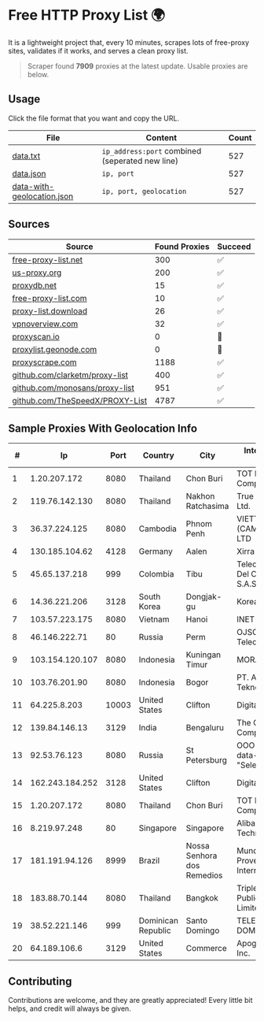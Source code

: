 
# Free HTTP Proxy List 🌍

It is a lightweight project that, every 10 minutes, scrapes lots of free-proxy sites, validates if it works, and serves a clean proxy list.


> Scraper found **7909** proxies at the latest update. Usable proxies are below.

## Usage

Click the file format that you want and copy the URL.


|File|Content|Count|
|----|-------|-----|
|[data.txt](https://raw.githubusercontent.com/themiralay/Proxy-List-World/master/data.txt)|`ip_address:port` combined (seperated new line)|527|
|[data.json](https://raw.githubusercontent.com/themiralay/Proxy-List-World/master/data.json)|`ip, port`|527|
|[data-with-geolocation.json](https://raw.githubusercontent.com/themiralay/Proxy-List-World/master/data-with-geolocation.json)|`ip, port, geolocation`|527|

## Sources

|Source|Found Proxies|Succeed|
|------|-------------|-------|
|[free-proxy-list.net](https://free-proxy-list.net)|300|✅|
|[us-proxy.org](https://www.us-proxy.org)|200|✅|
|[proxydb.net](http://proxydb.net)|15|✅|
|[free-proxy-list.com](https://free-proxy-list.com/?page=&port=&type%5B%5D=http&type%5B%5D=https&up_time=0&search=Search)|10|✅|
|[proxy-list.download](https://www.proxy-list.download/HTTP)|26|✅|
|[vpnoverview.com](https://vpnoverview.com/privacy/anonymous-browsing/free-proxy-servers)|32|✅|
|[proxyscan.io](https://www.proxyscan.io)|0|🚫|
|[proxylist.geonode.com](https://proxylist.geonode.com/api/proxy-list?limit=300&page=1&sort_by=lastChecked&sort_type=desc&protocols=http,https)|0|🚫|
|[proxyscrape.com](https://api.proxyscrape.com/v2/?request=displayproxies&protocol=http&timeout=10000&country=all&ssl=all&anonymity=all)|1188|✅|
|[github.com/clarketm/proxy-list](https://raw.githubusercontent.com/clarketm/proxy-list/master/proxy-list-raw.txt)|400|✅|
|[github.com/monosans/proxy-list](https://raw.githubusercontent.com/monosans/proxy-list/main/proxies/http.txt)|951|✅|
|[github.com/TheSpeedX/PROXY-List](https://raw.githubusercontent.com/TheSpeedX/PROXY-List/master/http.txt)|4787|✅|


## Sample Proxies With Geolocation Info

|#|Ip|Port|Country|City|Internet Service Provider|
|-|--|----|-------|----|-------------------------|
|1|1.20.207.172|8080|Thailand|Chon Buri|TOT Public Company Limited|
|2|119.76.142.130|8080|Thailand|Nakhon Ratchasima|True Internet Co., Ltd.|
|3|36.37.224.125|8080|Cambodia|Phnom Penh|VIETTEL (CAMBODIA) PTE., LTD|
|4|130.185.104.62|4128|Germany|Aalen|Xirra GmbH|
|5|45.65.137.218|999|Colombia|Tibu|Telecomunicaciones Del Catatumbo S.A.S|
|6|14.36.221.206|3128|South Korea|Dongjak-gu|Korea Telecom|
|7|103.57.223.175|8080|Vietnam|Hanoi|INET|
|8|46.146.222.71|80|Russia|Perm|OJSC "ER-Telecom" Perm'|
|9|103.154.120.107|8080|Indonesia|Kuningan Timur|MORATELINDONAP|
|10|103.76.201.90|8080|Indonesia|Bogor|PT. Arjuna Global Teknologi Indonesia|
|11|64.225.8.203|10003|United States|Clifton|DigitalOcean, LLC|
|12|139.84.146.13|3129|India|Bengaluru|The Constant Company, LLC|
|13|92.53.76.123|8080|Russia|St Petersburg|OOO "Network of data-centers "Selectel"|
|14|162.243.184.252|3128|United States|Clifton|DigitalOcean, LLC|
|15|1.20.207.172|8080|Thailand|Chon Buri|TOT Public Company Limited|
|16|8.219.97.248|80|Singapore|Singapore|Alibaba (US) Technology Co., Ltd.|
|17|181.191.94.126|8999|Brazil|Nossa Senhora dos Remedios|Mundial NET Provedor De Internet|
|18|183.88.70.144|8080|Thailand|Bangkok|Triple T Broadband Public Company Limited|
|19|38.52.221.146|999|Dominican Republic|Santo Domingo|TELECABLE DOMINICANO, S.A.|
|20|64.189.106.6|3129|United States|Commerce|Apogee Telecom Inc.|



## Contributing

Contributions are welcome, and they are greatly appreciated! Every
little bit helps, and credit will always be given.


